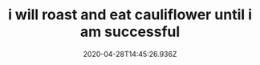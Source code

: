 ---
title: i will roast and eat cauliflower until i am successful
date: 2020-04-28T14:45:26.936Z
---